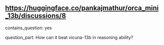 ## https://huggingface.co/pankajmathur/orca_mini_13b/discussions/8

contains_question: yes

question_part: How can it beat vicuna-13b in reasoning ability?